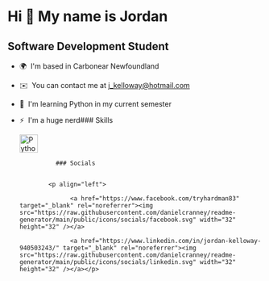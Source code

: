 Hi 👋 My name is Jordan
=======================

Software Development Student
----------------------------

*   🌍  I'm based in Carbonear Newfoundland
*   ✉️  You can contact me at [j\_kelloway@hotmail.com](mailto:j_kelloway@hotmail.com)
*   🧠  I'm learning Python in my current semester
*   ⚡  I'm a huge nerd### Skills<p align="left">
                                <a href="https://www.python.org/" target="_blank" rel="noreferrer"><img src="https://raw.githubusercontent.com/danielcranney/readme-generator/main/public/icons/skills/python-colored.svg" width="36" height="36" alt="Python" /></a>
                    </p>
                    
                  ### Socials
                  
                  
                <p align="left">
                          
                      <a href="https://www.facebook.com/tryhardman83" target="_blank" rel="noreferrer"><img src="https://raw.githubusercontent.com/danielcranney/readme-generator/main/public/icons/socials/facebook.svg" width="32" height="32" /></a>
                          
                      <a href="https://www.linkedin.com/in/jordan-kelloway-940503243/" target="_blank" rel="noreferrer"><img src="https://raw.githubusercontent.com/danielcranney/readme-generator/main/public/icons/socials/linkedin.svg" width="32" height="32" /></a></p>
